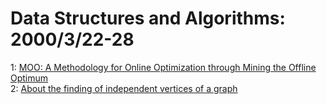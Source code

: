 # Data Structures and Algorithms: 2000/3/22-28  
1: [MOO: A Methodology for Online Optimization through Mining the Offline  Optimum](https://doi.org/10.48550/arXiv.cs/0003072)  
2: [About the finding of independent vertices of a graph](https://doi.org/10.48550/arXiv.cs/0003078)  
